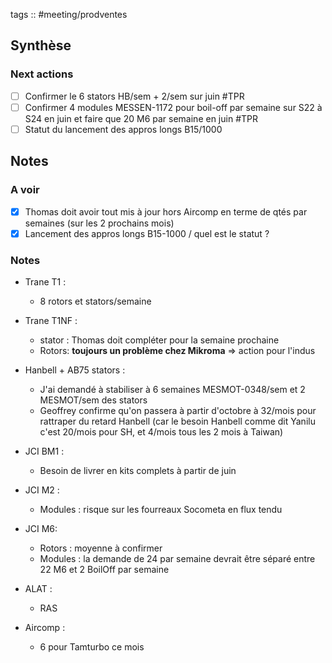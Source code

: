 tags :: #meeting/prodventes

## Synthèse

### Next actions
- [ ] Confirmer le 6 stators HB/sem + 2/sem sur juin #TPR
- [ ] Confirmer 4 modules MESSEN-1172 pour boil-off par semaine sur S22 à S24 en juin et faire que 20 M6 par semaine en juin #TPR 
- [ ] Statut du lancement des appros longs B15/1000 

## Notes

### A voir
- [x] Thomas doit avoir tout mis à jour hors Aircomp en terme de qtés par semaines (sur les 2 prochains mois)
- [x] Lancement des appros longs B15-1000 / quel est le statut ?

### Notes

- Trane T1 :
	- 8 rotors et stators/semaine

- Trane T1NF :
	- stator : Thomas doit compléter pour la semaine prochaine
	- Rotors: **toujours un problème chez Mikroma** => action pour l'indus

- Hanbell + AB75 stators :
	- J'ai demandé à stabiliser à 6 semaines MESMOT-0348/sem et 2 MESMOT/sem des stators
	- Geoffrey confirme qu'on passera à partir d'octobre à 32/mois pour rattraper du retard Hanbell (car le besoin Hanbell comme dit Yanilu c'est 20/mois pour SH, et 4/mois tous les 2 mois à Taiwan)

- JCI BM1 :
	- Besoin de livrer en kits complets à partir de juin

- JCI M2 :
	- Modules : risque sur les fourreaux Socometa en flux tendu

- JCI M6:
	- Rotors : moyenne à confirmer
	- Modules : la demande de 24 par semaine devrait être séparé entre 22 M6 et 2 BoilOff par semaine

- ALAT :
	- RAS

- Aircomp :
	- 6 pour Tamturbo ce mois
